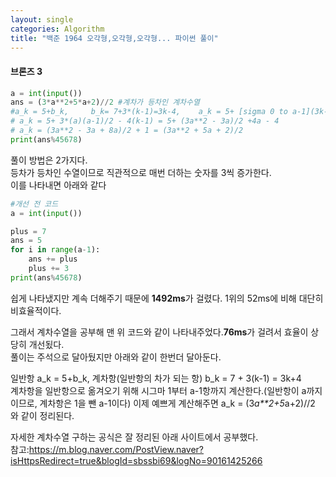 ```yaml
---
layout: single
categories: Algorithm
title: "백준 1964 오각형,오각형,오각형... 파이썬 풀이"
---
```

#### 브론즈 3

```py
a = int(input())
ans = (3*a**2+5*a+2)//2 #계차가 등차인 계차수열
#a_k = 5+b_k,     b_k= 7+3*(k-1)=3k-4,    a_k = 5+ [sigma 0 to a-1](3k-4)
# a_k = 5+ 3*(a)(a-1)/2 - 4(k-1) = 5+ (3a**2 - 3a)/2 +4a - 4
# a_k = (3a**2 - 3a + 8a)/2 + 1 = (3a**2 + 5a + 2)/2
print(ans%45678)    
```
풀이 방법은 2가지다.<br>
등차가 등차인 수열이므로 직관적으로 매번 더하는 숫자를 3씩 증가한다.<br>
이를 나타내면 아래와 같다<br>
```py
#개선 전 코드
a = int(input())

plus = 7 
ans = 5
for i in range(a-1):
    ans += plus
    plus += 3
print(ans%45678)
```
쉽게 나타냈지만 계속 더해주기 때문에 **1492ms**가 걸렸다. 1위의 52ms에 비해 대단히 비효율적이다.<br>

그래서 계차수열을 공부해 맨 위 코드와 같이 나타내주었다.**76ms**가 걸려서 효율이 상당히 개선됬다.<br>
풀이는 주석으로 달아뒀지만 아래와 같이 한번더 달아둔다.<br>

일반항 a_k = 5+b_k, 계차항(일반항의 차가 되는 항) b_k = 7 + 3(k-1) = 3k+4<br>
계차항을 일반항으로 옮겨오기 위해 시그마 1부터 a-1항까지 계산한다.(일반항이 a까지이므로, 계차항은 1을 뺀 a-1이다)
이제 예쁘게 계산해주면 a_k = (3*a**2+5*a+2)//2 와 같이 정리된다.<br>

자세한 계차수열 구하는 공식은 잘 정리된 아래 사이트에서 공부했다.<br>
참고:https://m.blog.naver.com/PostView.naver?isHttpsRedirect=true&blogId=sbssbi69&logNo=90161425266